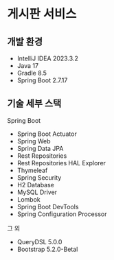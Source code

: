 # 게시판 서비스

## 개발 환경

* IntelliJ IDEA 2023.3.2
* Java 17
* Gradle 8.5
* Spring Boot 2.7.17

## 기술 세부 스택

Spring Boot

* Spring Boot Actuator
* Spring Web
* Spring Data JPA
* Rest Repositories
* Rest Repositories HAL Explorer
* Thymeleaf
* Spring Security
* H2 Database
* MySQL Driver
* Lombok
* Spring Boot DevTools
* Spring Configuration Processor

그 외

* QueryDSL 5.0.0
* Bootstrap 5.2.0-Betal

